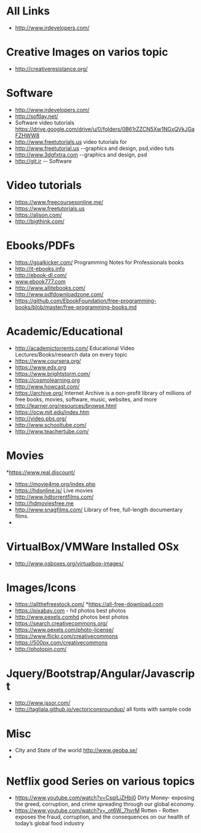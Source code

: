 # All Links
* http://www.irdevelopers.com/


# Creative Images on varios topic
* http://creativeresistance.org/

# Software
* http://www.irdevelopers.com/
* http://softlay.net/
* Software video tutorials https://drive.google.com/drive/u/0/folders/0B61rZZCN5Xw1NGxQVkJGaFZHWW8
* http://www.freetutorials.us     video tutorials for
* http://www.freetutorial.us      --graphics and design, psd,video tuts
* http://www.3dgfxtra.com    --graphics and design, psd
* http://git.ir  -- Software

# Video tutorials
* https://www.freecoursesonline.me/
* https://www.freetutorials.us
* https://alison.com/
* http://bigthink.com/


# Ebooks/PDFs
* https://goalkicker.com/ Programming Notes for Professionals books
* http://it-ebooks.info
* http://ebook-dl.com/
* www.ebook777.com
* http://www.allitebooks.com/
* http://www.pdfdownloadzone.com/
* https://github.com/EbookFoundation/free-programming-books/blob/master/free-programming-books.md

# Academic/Educational 
* http://academictorrents.com/   Educational Video Lectures/Books/research data on every topic
* https://www.coursera.org/
* https://www.edx.org
* https://www.brightstorm.com/
* https://cosmolearning.org
* http://www.howcast.com/
* https://archive.org/  Internet Archive is a non-profit library of millions of free books, movies, software, music, websites, and more
* http://learner.org/resources/browse.html
* https://ocw.mit.edu/index.htm
* http://video.pbs.org/
* http://www.schooltube.com/
* http://www.teachertube.com/



# Movies
*https://www.real.discount/
* https://movie4me.org/index.php
* https://hdonline.is/ Live movies 
* http://www.hdtorrentfilms.com/
* http://hdmoviesfree.me
* http://www.snagfilms.com/  Library of free, full-length documentary films.
* 

# VirtualBox/VMWare Installed OSx
* http://www.osboxes.org/virtualbox-images/

# Images/Icons
* https://allthefreestock.com/
*https://all-free-download.com
* https://pixabay.com - hd photos best photos
* http://www.pexels.comhd photos best photos
* https://search.creativecommons.org/
* https://www.pexels.com/photo-license/
* https://www.flickr.com/creativecommons
* https://500px.com/creativecommons
* http://photopin.com/

# Jquery/Bootstrap/Angular/Javascript
* http://www.jssor.com/
* http://tagliala.github.io/vectoriconsroundup/  all fonts with sample code

# Misc
* City and State of the world http://www.geoba.se/
* 

# Netflix good Series on various topics
* https://www.youtube.com/watch?v=CsplLiZHbj0  Dirty Money- exposing the greed, corruption, and crime spreading through our global economy.
* https://www.youtube.com/watch?v=_ot6W_7hvrM Rotten - Rotten exposes the fraud, corruption, and the consequences on our health of today’s global food industry

